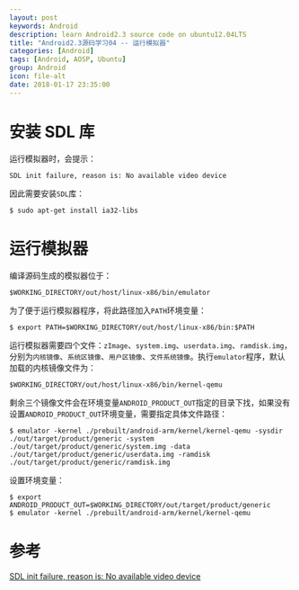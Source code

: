 ```yaml
---
layout: post
keywords: Android
description: learn Android2.3 source code on ubuntu12.04LTS
title: "Android2.3源码学习04 -- 运行模拟器"
categories: [Android]
tags: [Android, AOSP, Ubuntu]
group: Android
icon: file-alt
date: 2018-01-17 23:35:00
---
```


# 安装 SDL 库

运行模拟器时，会提示：

    SDL init failure, reason is: No available video device

因此需要安装`SDL`库：

    $ sudo apt-get install ia32-libs

<!--excerpt-->

# 运行模拟器

编译源码生成的模拟器位于：

    $WORKING_DIRECTORY/out/host/linux-x86/bin/emulator

为了便于运行模拟器程序，将此路径加入`PATH`环境变量：

    $ export PATH=$WORKING_DIRECTORY/out/host/linux-x86/bin:$PATH

运行模拟器需要四个文件：`zImage`、`system.img`、`userdata.img`、`ramdisk.img`，分别为`内核镜像`、`系统区镜像`、`用户区镜像`、`文件系统镜像`。执行`emulator`程序，默认加载的内核镜像文件为：

    $WORKING_DIRECTORY/out/host/linux-x86/bin/kernel-qemu

剩余三个镜像文件会在环境变量`ANDROID_PRODUCT_OUT`指定的目录下找，如果没有设置`ANDROID_PRODUCT_OUT`环境变量，需要指定具体文件路径：

    $ emulator -kernel ./prebuilt/android-arm/kernel/kernel-qemu -sysdir ./out/target/product/generic -system ./out/target/product/generic/system.img -data ./out/target/product/generic/userdata.img -ramdisk ./out/target/product/generic/ramdisk.img

设置环境变量：

    $ export ANDROID_PRODUCT_OUT=$WORKING_DIRECTORY/out/target/product/generic
    $ emulator -kernel ./prebuilt/android-arm/kernel/kernel-qemu

# 参考

[SDL init failure, reason is: No available video device
](http://stackoverflow.com/questions/4841908/sdl-init-failure-reason-is-no-available-video-device)